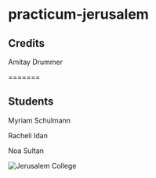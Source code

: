 # practicum-jerusalem
  
## Credits
Amitay Drummer

=======
## Students
Myriam Schulmann

Racheli Idan

Noa Sultan

![Jerusalem College](https://github.com/amitay87/practicum-jerusalem/assets/151397880/c3986b8a-8a0f-40a8-acdf-3bf0d642ad8a)


